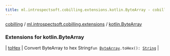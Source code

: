 ```yaml
---
title: ml.introspectsoft.cobilling.extensions.kotlin.ByteArray - cobilling
---
```


[cobilling](../../index.html) / [ml.introspectsoft.cobilling.extensions](../index.html) / [kotlin.ByteArray](./index.html)

### Extensions for kotlin.ByteArray

| [toHex](to-hex.html) | Convert ByteArray to hex String`fun `[`ByteArray`](https://kotlinlang.org/api/latest/jvm/stdlib/kotlin/-byte-array/index.html)`.toHex(): `[`String`](https://kotlinlang.org/api/latest/jvm/stdlib/kotlin/-string/index.html) |

